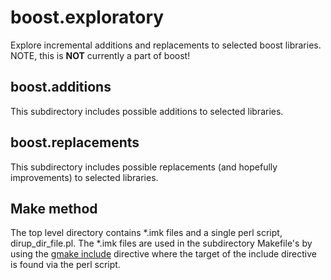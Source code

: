 
# boost.exploratory

Explore incremental additions and replacements to selected boost libraries.
NOTE, this is **NOT** currently a part of boost!

## boost.additions

This subdirectory includes possible additions to selected libraries.

## boost.replacements

This subdirectory includes possible replacements (and hopefully improvements) to selected libraries.

## Make method

The top level directory contains *.imk files and a single perl script,
dirup_dir_file.pl.  The *.imk files are used in the subdirectory
Makefile's by using the [gmake
include](https://www.gnu.org/software/make/manual/html_node/Include.html)
directive where the target of the include directive is found via the
perl script.

